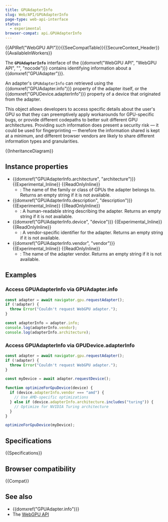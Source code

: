 ```yaml
---
title: GPUAdapterInfo
slug: Web/API/GPUAdapterInfo
page-type: web-api-interface
status:
  - experimental
browser-compat: api.GPUAdapterInfo
---
```


{{APIRef("WebGPU API")}}{{SeeCompatTable}}{{SecureContext_Header}}{{AvailableInWorkers}}

The **`GPUAdapterInfo`** interface of the {{domxref("WebGPU API", "WebGPU API", "", "nocode")}} contains identifying information about a {{domxref("GPUAdapter")}}.

An adapter's `GPUAdapterInfo` can retrieved using the {{domxref("GPUAdapter.info")}} property of the adapter itself, or the {{domxref("GPUDevice.adapterInfo")}} property of a device that originated from the adapter.

This object allows developers to access specific details about the user's GPU so that they can preemptively apply workarounds for GPU-specific bugs, or provide different codepaths to better suit different GPU architectures. Providing such information does present a security risk — it could be used for fingerprinting — therefore the information shared is kept at a minimum, and different browser vendors are likely to share different information types and granularities.

{{InheritanceDiagram}}

## Instance properties

- {{domxref("GPUAdapterInfo.architecture", "architecture")}} {{Experimental_Inline}} {{ReadOnlyInline}}
  - : The name of the family or class of GPUs the adapter belongs to. Returns an empty string if it is not available.
- {{domxref("GPUAdapterInfo.description", "description")}} {{Experimental_Inline}} {{ReadOnlyInline}}
  - : A human-readable string describing the adapter. Returns an empty string if it is not available.
- {{domxref("GPUAdapterInfo.device", "device")}} {{Experimental_Inline}} {{ReadOnlyInline}}
  - : A vendor-specific identifier for the adapter. Returns an empty string if it is not available.
- {{domxref("GPUAdapterInfo.vendor", "vendor")}} {{Experimental_Inline}} {{ReadOnlyInline}}
  - : The name of the adapter vendor. Returns an empty string if it is not available.

## Examples

### Access GPUAdapterInfo via GPUAdapter.info

```js
const adapter = await navigator.gpu.requestAdapter();
if (!adapter) {
  throw Error("Couldn't request WebGPU adapter.");
}

const adapterInfo = adapter.info;
console.log(adapterInfo.vendor);
console.log(adapterInfo.architecture);
```

### Access GPUAdapterInfo via GPUDevice.adapterInfo

```js
const adapter = await navigator.gpu.requestAdapter();
if (!adapter) {
  throw Error("Couldn't request WebGPU adapter.");
}

const myDevice = await adapter.requestDevice();

function optimizeForGpuDevice(device) {
  if (device.adapterInfo.vendor === "amd") {
    // Use AMD-specific optimizations
  } else if (device.adapterInfo.architecture.includes("turing")) {
    // Optimize for NVIDIA Turing architecture
  }
}

optimizeForGpuDevice(myDevice);
```

## Specifications

{{Specifications}}

## Browser compatibility

{{Compat}}

## See also

- {{domxref("GPUAdapter.info")}}
- The [WebGPU API](/en-US/docs/Web/API/WebGPU_API)
